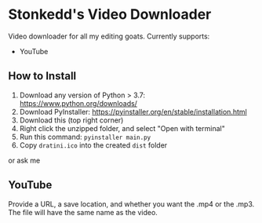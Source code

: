 # Stonkedd's Video Downloader
Video downloader for all my editing goats. Currently supports:
- YouTube

## How to Install
1. Download any version of Python > 3.7: https://www.python.org/downloads/
2. Download PyInstaller: https://pyinstaller.org/en/stable/installation.html
3. Download this (top right corner)
4. Right click the unzipped folder, and select "Open with terminal"
5. Run this command: ```pyinstaller main.py```
6. Copy ```dratini.ico``` into the created ```dist``` folder

or ask me 

## YouTube
Provide a URL, a save location, and whether you want the .mp4 or the .mp3. The file will have the same name as the video.
